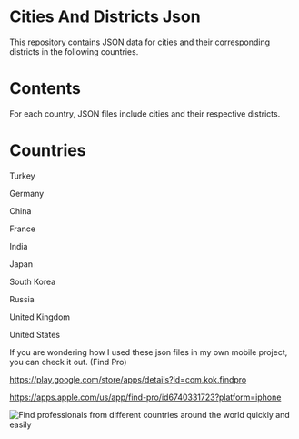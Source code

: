 # Cities And Districts Json

This repository contains JSON data for cities and their corresponding districts in the following countries.

# Contents

For each country, JSON files include cities and their respective districts.

# Countries

Turkey

Germany

China

France

India

Japan

South Korea

Russia

United Kingdom

United States

If you are wondering how I used these json files in my own mobile project, you can check it out. (Find Pro)

https://play.google.com/store/apps/details?id=com.kok.findpro

https://apps.apple.com/us/app/find-pro/id6740331723?platform=iphone

![Find professionals from different countries around the world quickly and easily](https://github.com/user-attachments/assets/61e793f0-054b-49fb-aec2-47fe7333dcdd)
